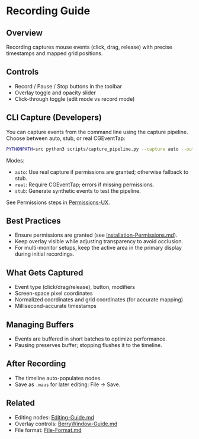 # Recording Guide

## Overview

Recording captures mouse events (click, drag, release) with precise timestamps and mapped grid positions.

## Controls

- Record / Pause / Stop buttons in the toolbar
- Overlay toggle and opacity slider
- Click-through toggle (edit mode vs record mode)

## CLI Capture (Developers)

You can capture events from the command line using the capture pipeline. Choose
between auto, stub, or real CGEventTap:

```bash
PYTHONPATH=src python3 scripts/capture_pipeline.py --capture auto --out out.maus.json --verbose
```

Modes:

- `auto`: Use real capture if permissions are granted; otherwise fallback to stub.
- `real`: Require CGEventTap; errors if missing permissions.
- `stub`: Generate synthetic events to test the pipeline.

See Permissions steps in [Permissions-UX](../support/Permissions-UX.md).

## Best Practices

- Ensure permissions are granted (see [Installation-Permissions.md](./Installation-Permissions.md)).
- Keep overlay visible while adjusting transparency to avoid occlusion.
- For multi-monitor setups, keep the active area in the primary display during initial recordings.

## What Gets Captured

- Event type (click/drag/release), button, modifiers
- Screen-space pixel coordinates
- Normalized coordinates and grid coordinates (for accurate mapping)
- Millisecond-accurate timestamps

## Managing Buffers

- Events are buffered in short batches to optimize performance.
- Pausing preserves buffer; stopping flushes it to the timeline.

## After Recording

- The timeline auto-populates nodes.
- Save as `.maus` for later editing: File → Save.

## Related

- Editing nodes: [Editing-Guide.md](./Editing-Guide.md)
- Overlay controls: [BerryWindow-Guide.md](../modules/BerryWindow-Guide.md)
- File format: [File-Format.md](../reference/File-Format.md)
